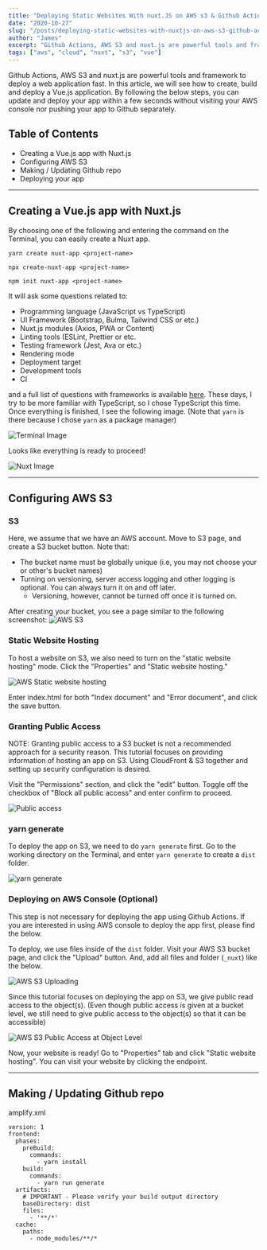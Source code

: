 ```yaml
---
title: "Deploying Static Websites With nuxt.JS on AWS s3 & Github Actions"
date: "2020-10-27"
slug: "/posts/deploying-static-websites-with-nuxtjs-on-aws-s3-github-actions"
author: "James"
excerpt: "Github Actions, AWS S3 and nuxt.js are powerful tools and framework to deploy a web application fast. In this article, we will see how to create, build and deploy a Vue.js application."
tags: ["aws", "cloud", "nuxt", "s3", "vue"]
---
```


Github Actions, AWS S3 and nuxt.js are powerful tools and framework to deploy a web application fast. In this article, we will see how to create, build and deploy a Vue.js application. By following the below steps, you can update and deploy your app within a few seconds without visiting your AWS console nor pushing your app to Github separately.

## Table of Contents
- Creating a Vue.js app with Nuxt.js
- Configuring AWS S3
- Making / Updating Github repo
- Deploying your app

----- 

## Creating a Vue.js app with Nuxt.js
By choosing one of the following and entering the command on the Terminal, you can easily create a Nuxt app.

`yarn create nuxt-app <project-name>`

`npx create-nuxt-app <project-name>`

`npm init nuxt-app <project-name>`

It will ask some questions related to:
- Programming language (JavaScript vs TypeScript)
- UI Framework (Bootstrap, Bulma, Tailwind CSS or etc.)
- Nuxt.js modules (Axios, PWA or Content)
- Linting tools (ESLint, Prettier or etc.
- Testing framework (Jest, Ava or etc.)
- Rendering mode
- Deployment target
- Development tools
- CI

and a full list of questions with frameworks is available [here](https://github.com/nuxt/create-nuxt-app/blob/master/README.md). These days, I try to be more familiar with TypeScript, so I chose TypeScript this time. Once everything is finished, I see the following image. (Note that `yarn` is there because I chose `yarn` as a package manager)

![Terminal Image](../images/2020-10-27-terminal-image.png "Terminal Image")

Looks like everything is ready to proceed!

![Nuxt Image](../images/2020-10-27-nuxt-image.png)

-----

## Configuring AWS S3

### S3
Here, we assume that we have an AWS account. Move to S3 page, and create a S3 bucket button. Note that:
- The bucket name must be globally unique (i.e, you may not choose your or other's bucket names)
- Turning on versioning, server access logging and other logging is optional. You can always turn it on and off later.
  - Versioning, however, cannot be turned off once it is turned on.

After creating your bucket, you see a page similar to the following screenshot:
![AWS S3](../images/2020-10-27-aws-s3.png)

### Static Website Hosting
To host a website on S3, we also need to turn on the "static website hosting" mode. Click the "Properties" and "Static website hosting."

![AWS Static website hosting](../images/2020-10-27-aws-static-website-hosting.png)

Enter index.html for both "Index document" and "Error document", and click the save button.

### Granting Public Access
NOTE: Granting public access to a S3 bucket is not a recommended approach for a security reason. This tutorial focuses on providing information of hosting an app on S3. Using CloudFront & S3 together and setting up security configuration is desired.

Visit the "Permissions" section, and click the "edit" button. Toggle off the checkbox of "Block all public access" and enter confirm to proceed.

![Public access](../images/2020-10-27-aws-s3-access.png)


### yarn generate
To deploy the app on S3, we need to do `yarn generate` first. Go to the working directory on the Terminal, and enter `yarn generate` to create a `dist` folder. 

![yarn generate](../images/2020-10-27-yarn-generate.png)

### Deploying on AWS Console (Optional)
This step is not necessary for deploying the app using Github Actions. If you are interested in using AWS console to deploy the app first, please find the below.

To deploy, we use files inside of the `dist` folder. Visit your AWS S3 bucket page, and click the "Upload" button. And, add all files and folder (`_nuxt`) like the below.

![AWS S3 Uploading](../images/2020-10-27-aws-s3-upload.png)

Since this tutorial focuses on deploying the app on S3, we give public read access to the object(s). (Even though public access is given at a bucket level, we still need to give public access to the object(s) so that it can be accessible)

![AWS S3 Public Access at Object Level](../images/2020-10-27-aws-public-access-objects.png)

Now, your website is ready! Go to "Properties" tab and click "Static website hosting". You can visit your website by clicking the endpoint.

-----

## Making / Updating Github repo












amplify.xml
```
version: 1
frontend:
  phases:
    preBuild:
      commands:
        - yarn install
    build:
      commands:
        - yarn run generate
  artifacts:
    # IMPORTANT - Please verify your build output directory
    baseDirectory: dist
    files:
      - '**/*'
  cache:
    paths:
      - node_modules/**/*
```